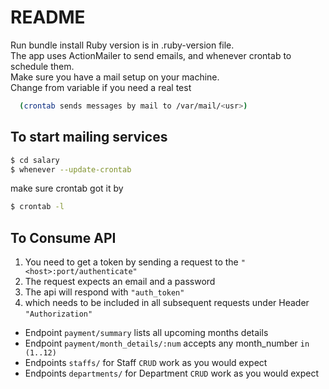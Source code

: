 # README

Run bundle install
Ruby version is in .ruby-version file.<br />
The app uses ActionMailer to send emails,
  and whenever crontab to schedule them.<br/>
  Make sure you have a mail setup on your machine.<br/>
  Change from variable if you need a real test

```bash
  (crontab sends messages by mail to /var/mail/<usr>)
```


## To start mailing services
```bash
$ cd salary
$ whenever --update-crontab
```

make sure crontab got it by

```bash
$ crontab -l
```

## To Consume API

1. You need to get a token by sending a request to the `"<host>:port/authenticate"`
2. The request expects an email and a password<br/>
3. The api will respond with `"auth_token"`
4. which needs to be included in all subsequent requests under Header `"Authorization"`
  
* Endpoint `payment/summary` lists all upcoming months details
* Endpoint `payment/month_details/:num` accepts any month_number `in (1..12)`
* Endpoints `staffs/` for Staff `CRUD` work as you would expect
* Endpoints `departments/` for Department `CRUD` work as you would expect




